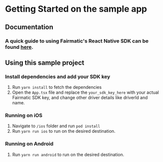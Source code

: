 
# Getting Started on the sample app

## Documentation

### A quick guide to using Fairmatic's React Native SDK can be found [here](/integrate_fmsdk_react_native.md).

## Using this sample project

### Install dependencies and add your SDK key

1. Run `yarn install` to fetch the dependencies
2. Open the `App.tsx` file and replace the `your_sdk_key_here` with your actual Fairmatic SDK key, and change other driver details like driverId and name.


### Running on iOS

1. Navigate to `/ios` folder and run `pod install`
3. Run `yarn run ios` to run on the desired destination.

### Running on Android

1. Run `yarn run android` to run on the desired destination.


